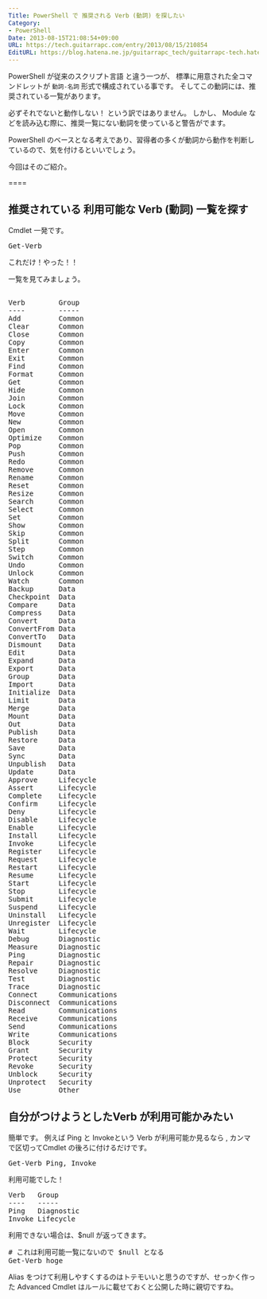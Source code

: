```yaml
---
Title: PowerShell で 推奨される Verb (動詞) を探したい
Category:
- PowerShell
Date: 2013-08-15T21:08:54+09:00
URL: https://tech.guitarrapc.com/entry/2013/08/15/210854
EditURL: https://blog.hatena.ne.jp/guitarrapc_tech/guitarrapc-tech.hatenablog.com/atom/entry/11696248318757675893
---
```


PowerShell が従来のスクリプト言語 と違う一つが、 標準に用意された全コマンドレットが <code>動詞-名詞</code> 形式で構成されている事です。
そしてこの動詞には、推奨されている一覧があります。

必ずそれでないと動作しない！ という訳ではありません。
しかし、 Module などを読み込む際に、推奨一覧にない動詞を使っていると警告がでます。

PowerShell のベースとなる考えであり、習得者の多くが動詞から動作を判断しているので、気を付けるといいでしょう。

今回はそのご紹介。

====


<h2>推奨されている 利用可能な Verb (動詞) 一覧を探す</h2>
Cmdlet 一発です。
<pre class="brush: powershell">
Get-Verb
</pre>

これだけ！やった！！

一覧を見てみましょう。
<pre class="brush: powershell">

Verb        Group         
----        -----         
Add         Common        
Clear       Common        
Close       Common        
Copy        Common        
Enter       Common        
Exit        Common        
Find        Common        
Format      Common        
Get         Common        
Hide        Common        
Join        Common        
Lock        Common        
Move        Common        
New         Common        
Open        Common        
Optimize    Common        
Pop         Common        
Push        Common        
Redo        Common        
Remove      Common        
Rename      Common        
Reset       Common        
Resize      Common        
Search      Common        
Select      Common        
Set         Common        
Show        Common        
Skip        Common        
Split       Common        
Step        Common        
Switch      Common        
Undo        Common        
Unlock      Common        
Watch       Common        
Backup      Data          
Checkpoint  Data          
Compare     Data          
Compress    Data          
Convert     Data          
ConvertFrom Data          
ConvertTo   Data          
Dismount    Data          
Edit        Data          
Expand      Data          
Export      Data          
Group       Data          
Import      Data          
Initialize  Data          
Limit       Data          
Merge       Data          
Mount       Data          
Out         Data          
Publish     Data          
Restore     Data          
Save        Data          
Sync        Data          
Unpublish   Data          
Update      Data          
Approve     Lifecycle     
Assert      Lifecycle     
Complete    Lifecycle     
Confirm     Lifecycle     
Deny        Lifecycle     
Disable     Lifecycle     
Enable      Lifecycle     
Install     Lifecycle     
Invoke      Lifecycle     
Register    Lifecycle     
Request     Lifecycle     
Restart     Lifecycle     
Resume      Lifecycle     
Start       Lifecycle     
Stop        Lifecycle     
Submit      Lifecycle     
Suspend     Lifecycle     
Uninstall   Lifecycle     
Unregister  Lifecycle     
Wait        Lifecycle     
Debug       Diagnostic    
Measure     Diagnostic    
Ping        Diagnostic    
Repair      Diagnostic    
Resolve     Diagnostic    
Test        Diagnostic    
Trace       Diagnostic    
Connect     Communications
Disconnect  Communications
Read        Communications
Receive     Communications
Send        Communications
Write       Communications
Block       Security      
Grant       Security      
Protect     Security      
Revoke      Security      
Unblock     Security      
Unprotect   Security      
Use         Other         
</pre>

<h2>自分がつけようとしたVerb が利用可能かみたい</h2>
簡単です。
例えば Ping と Invokeという Verb が利用可能か見るなら , カンマ で区切ってCmdlet の後ろに付けるだけです。
<pre class="brush: powershell">
Get-Verb Ping, Invoke
</pre>

利用可能でした！
<pre class="brush: powershell">
Verb   Group     
----   -----     
Ping   Diagnostic
Invoke Lifecycle 
</pre>

利用できない場合は、$null が返ってきます。

<pre class="brush: powershell">
# これは利用可能一覧にないので $null となる
Get-Verb hoge
</pre>

Alias をつけて利用しやすくするのはトテモいいと思うのですが、せっかく作った Advanced Cmdlet はルールに載せておくと公開した時に親切ですね。
